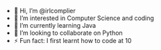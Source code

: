 - 👋 Hi, I’m @irlcomplier
- 👀 I’m interested in Computer Science and coding
- 🌱 I’m currently learning Java
- 💞️ I’m looking to collaborate on Python
- ⚡ Fun fact: I first learnt how to code at 10

<!---
irlcomplier/irlcomplier is a ✨ special ✨ repository because its `README.md` (this file) appears on your GitHub profile.
You can click the Preview link to take a look at your changes.
--->

